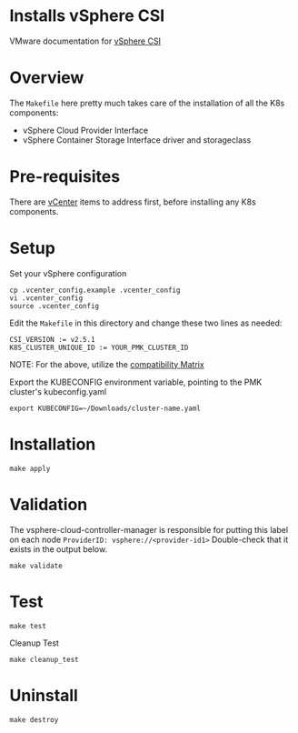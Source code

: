 # Installs vSphere CSI

VMware documentation for [vSphere CSI](https://docs.vmware.com/en/VMware-vSphere-Container-Storage-Plug-in/index.html)

# Overview

The `Makefile` here pretty much takes care of the installation of all the K8s components:
- vSphere Cloud Provider Interface
- vSphere Container Storage Interface driver and storageclass

# Pre-requisites

There are [vCenter](https://docs.vmware.com/en/VMware-vSphere-Container-Storage-Plug-in/2.0/vmware-vsphere-csp-getting-started/GUID-0AB6E692-AA47-4B6A-8CEA-38B754E16567.html#GUID-FFE45B20-576F-42D9-953F-6E91AC76C641__GUID-B272488E-6A7B-4BEE-9206-0FD55996AA14) items to address first, before installing any K8s components.

# Setup

Set your vSphere configuration

```shell
cp .vcenter_config.example .vcenter_config
vi .vcenter_config
source .vcenter_config
```

Edit the `Makefile` in this directory and change these two lines as needed:

```
CSI_VERSION := v2.5.1
K8S_CLUSTER_UNIQUE_ID := YOUR_PMK_CLUSTER_ID
```

NOTE: For the above, utilize the [compatibility Matrix](https://docs.vmware.com/en/VMware-vSphere-Container-Storage-Plug-in/2.0/vmware-vsphere-csp-getting-started/GUID-D4AAD99E-9128-40CE-B89C-AD451DA8379D.html#GUID-D4AAD99E-9128-40CE-B89C-AD451DA8379D__SECTION_85EB5376-E31A-438A-83FA-9FB19EA46D43)

Export the KUBECONFIG environment variable, pointing to the PMK cluster's kubeconfig.yaml

```
export KUBECONFIG=~/Downloads/cluster-name.yaml
```

# Installation

```shell
make apply
```

# Validation

The vsphere-cloud-controller-manager is responsible for putting this label on each node `ProviderID: vsphere://<provider-id1>`
Double-check that it exists in the output below.

```shell
make validate
```

# Test

```shell
make test
```

Cleanup Test

```shell
make cleanup_test
```

# Uninstall

```shell
make destroy
```
